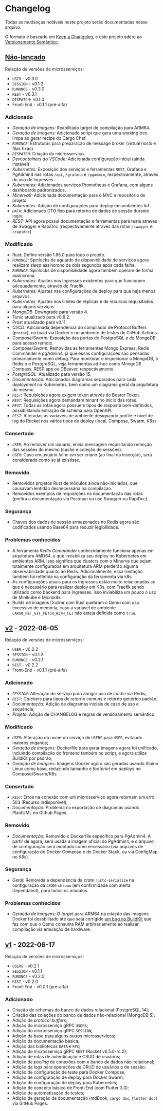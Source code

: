 # Changelog

Todas as mudanças notáveis neste projeto serão documentadas nesse arquivo.

O formato é baseado em [Keep a Changelog](https://keepachangelog.com/pt-BR/1.0.0/),
e este projeto adere ao [Versionamento Semântico](https://semver.org/spec/v2.0.0.html).

## [Não-lançado]

Relação de versões de microsserviços:

- `USER` - v0.3.0
- `SESSION` - v0.1.2
- `RUNONCE` - v0.3.0
- `REST` - v0.3.1
- `DISPATCH`- v0.1.0
- Front-End - v0.1.1 (pré-alfa)

### Adicionado

- *Geração de imagens:* Reabilitado target de compilação para ARM64.
- *Geração de imagens:* Adicionado script que gera uma working tree limpa ao
  gerar recipe do Cargo Chef.
- *`RUNONCE`:* Estruturas para preparação de message broker (virtual hosts e filas
  fixas).
- *`DISPATCH`:* Criação do microsserviço.
- *Devcontainers do VSCode:* Adicionada configuração inicial (ainda instável).
- *Kubernetes:* Exposição dos serviços e ferramentas `REST`, Grafana e PgAdmin4
  nas rotas `/api`, `/grafana` e `/pgadmin`, respectivamente, através do uso
  de Ingresses.
- *Kubernetes:* Adicionados serviços Prometheus e Grafana, com alguns dashboards
  padronizados.
- *Minerva9:* Adicionada documentação para o MVC e repositório do projeto.
- *Kubernetes:* Adição de configurações para deploy em ambientes IoT.
- *`DATA`*: Adicionado DTO fixo para retorno de dados de sessão durante login.
- *REST:* API agora possui documentação e ferramentas para teste através de Swagger
  e RapiDoc (respectivamente através das rotas `/swagger` e `/rapidoc`).

### Modificado

- Rust: Define versão 1.65.0 para todo o projeto.
- *`RUNONCE`:* Spinlocks de aguardo de disponibilidade de serviços agora realizam
  _sleep_ assíncrono de dois segundos após cada falha.
- *`RUNONCE`:* Spinlocks de disponibilidade agora também operam de forma assíncrona.
- *Kubernetes:* Ajustes nos Ingresses existentes para que funcionem adequadamente,
  através de Traefik.
- *Kubernetes:* Ajustes nas configurações de deploy para que haja menos arquivos.
- *Kubernetes:* Ajustes nos limites de réplicas e de recursos requisitados para alguns
  serviços.
- *MongoDB:* Downgrade para versão 4.
- Tonic atualizado para v0.8.2.
- Prost atualizado para v0.11.
- *CI/CD:* Adicionada dependência do compilador de Protocol Buffers (`protoc`),
  no _build_ via Docker e no ambiente de testes do GitHub Actions.
- *Compose/Swarm:* Exposição das portas do PostgreSQL e do MongoDB para acesso remoto.
- *Compose/Swarm:* Removidas as ferramentas Mongo Express, Redis Commander e
  pgAdmin4, já que essas configurações são pensadas primariamente como debug.
  Para monitorar e inspecionar o MongoDB, o Redis e o PostgreSQL, veja ferramentas
  ad-hoc como MongoDB Compass, RESP.app ou DBeaver, respectivamente.
- *PostgreSQL:* Atualizado para versão 15.
- *Documentação:* Adicionados diagramas separados para cada _deployment_ no Kubernetes,
  bem como um diagrama geral da arquitetura do mesmo.
- *`REST`:* Requisições agora exigem token através de Bearer Token.
- *`REST`:* Requisições agora demandam _tenant_ no início das rotas.
- *`REST`:* Todas as rotas agora possuem tipos de resposta bem-definidos, possibilitando
  extração de schema para OpenAPI.
- *`REST`:* Alteradas as variáveis de ambiente designando profile e nível de log do
  Rocket nos vários tipos de deploy (local, Compose, Swarm, K8s)

### Consertado

- *`USER`:* Ao remover um usuário, envia mensagem requisitando remoção das sessões
  do mesmo (cache e coleção de sessões).
- *`USER`:* Caso um usuário falhe em ser criado (ao final da inserção), será considerado
  como se já existisse.

### Removido

- Removidos projetos Rust de módulos ainda não-iniciados, que causavam lentidão
  desnecessária na compilação.
- Removidos exemplos de requisições na documentação das rotas (prefira a documentação
  via Postman ou use Swagger ou RapiDoc).

### Segurança

- Chaves dos dados de sessão armazenados no Redis agora são codificados usando
  Base64 para reduzir legibilidade.

### Problemas conhecidos

- A ferramenta *Redis Commander* conhecidamente funciona apenas em arquitetura
  AMD64, o que inviabiliza seu deploy no Kubernetes em ambientes ARM. Isso
  significa que clusters com o Minerva que sejam totalmente configurados em
  arquitetura ARM perderão alguma observabilidade quanto ao Redis. Adicionalmente,
  essa limitação também foi refletida na configuração da ferramenta via k8s.
- As configurações atuais para os Ingresses estão muito relacionadas ao que é
  necessário para realizar deploy em K3s, com Traefik sendo utilizado como
  backend para Ingresses. Isso inviabiliza um pouco o uso de Minikube e
  Microk8s.
- Builds de imagens Docker com Rust quebram o Qemu com uso excessivo de memória,
  caso a variável de ambiente `CARGO_NET_GIT_FETCH_WITH_CLI` não esteja definida
  como `true`.


## [v2] - 2022-06-05


Relação de versões de microsserviços:

- `USER` - v0.2.2
- `SESSION` - v0.1.2
- `RUNONCE` - v0.2.1
- `REST` - v0.2.2
- Front-End - v0.1.1 (pré-alfa)

### Adicionado

- *`SESSION`:* Alteração do serviço para abrigar uso de _cache_ via Redis;
- *`REST`:* _Catchers_ para tipos de retorno comuns e retorno genérico padrão;
- *Documentação:* Adição de diagramas iniciais de caso de uso e sequência;
- *Projeto:* Adição de CHANGELOG e regras de versionamento semântico.

### Modificado

- *`USER`:* Alteração do nome do serviço de `USERS` para `USER`, evitando
  maiores enganos;
- *Geração de Imagens:* Dockerfile para gerar imagens agora foi unificado,
  incluindo compilação do frontend também no script, e agora utiliza
  BuildKit por padrão;
- *Geração de Imagens:* Imagens Docker agora são geradas usando Alpine Linux
  como base, reduzindo tamanho e _footprint_ em _deploys_ no Compose/Swarm/K8s.

### Consertado

- *`REST`:* Erros na conexão com um microsserviço agora retornam um erro 503
  (Recurso Indisponível);
- *Documentação:* Problema na exportação de diagramas usando PlantUML no Github
  Pages.

### Removido

- *Documentação:* Removido o Dockerfile específico para PgAdmin4. A partir de
  agora, será usada a imagem oficial do PgAdmin4, e o arquivo de configuração
  será montado como necessário (via arquivos de configuração do Docker Compose
  e do Docker Stack, ou via ConfigMap no K8s).

### Segurança

- *Geral:* Removida a dependência da _crate_ `rustc-serialize` na configuração
  da _crate_ `chrono` (em confirmidade com alerta Dependabot), para todos os
  módulos.

### Problemas conhecidos

- *Geração de Imagens:* O _target_ para ARM64 na criação das imagens Docker foi
  desabilitado até que seja corrigido
  [um bug no BuildKit](https://github.com/docker/build-push-action/issues/621)
  que faz com que o Qemu consuma RAM arbitrariamente ao realizar compilação
  via emulação de hardware.


## [v1] - 2022-06-17

Relação de versões de microsserviços:

- `USERS` - v0.2.1
- `SESSION` - v0.1.1
- `RUNONCE` - v0.2.0
- `REST` - v0.2.0
- Front-End - v0.0.1 (pré-alfa)

### Adicionado

- Criação de schemas do banco de dados relacional (PostgreSQL 14);
- Criação das coleções do banco de dados não-relacional (MongoDB 5);
- Adição de _protocol buffers_;
- Adição do microsserviço gRPC `USERS`;
- Adição do microsserviço gRPC `SESSION`;
- Adição da base para alguns outros microsserviços;
- Adição da documentação básica;
- Adição das bibliotecas `DATA` e `RPC`;
- Adição do microsserviço gRPC `REST` (Rocket v0.5.0-rc.2);
- Adição de rotas de autenticação e CRUD de usuários;
- Adição de _pooling_ de conexões com o banco de dados não-relacional;
- Adição de _logs_ para operações de CRUD de usuários e de sessão;
- Adição de configuração de teste para Docker Compose;
- Adição de configuração de deploy para Docker Swarm;
- Adição de configuração de deploy para Kubernetes;
- Adição de conceito básico de Front-End (com Flutter 3.0);
- Adição de automatização de testes;
- Adição de geração de documentação (mdBook, `cargo doc`, `flutter doc`)
  via GitHub Pages.


[Não-lançado]: https://github.com/luksamuk/minerva-system/compare/v2...HEAD
[v2]: https://github.com/luksamuk/minerva-system/releases/tag/v2
[v1]: https://github.com/luksamuk/minerva-system/releases/tag/v1

<!-- ==== Exemplo ==== -->
<!-- ## [v1] - 20XX-XX-XX -->
<!-- ### Adicionado -->
<!-- ### Modificado -->
<!-- ### Consertado -->
<!-- ### Removido -->
<!-- ### Segurança  -->
<!-- ### Problemas conhecidos  -->
